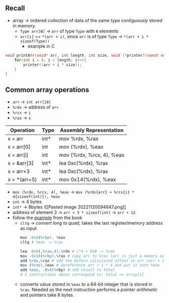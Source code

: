 ## Recall
- array -> ordered collection of data of the same type *contiguously* stored in memory.
	- `Type arr[N]` -> `arr` of type `Type` with `N` elements
	- `arr[i]` == `*(arr + i)`, since `arr` is of type `Type` -> `*(arr + i * sizeof(Type))`
		- example in C
```c
void printArr(void* arr, int length, int size, void (*printer)(const void*)){
    for(int i = 0; i < length; i++){
        printer((arr + i * size));
    }
}
```

## Common array operations

- `arr` -> `int arr[10]`
- `%rdx` -> address of `arr`
- `%rcx` -> `i`
- `%rax` -> `x`

|Operation |Type| Assembly Representation
--- | --- | ---|
|x = arr|int*|mov %rdx, %rax
|x = arr[0]|int|mov (%rdx), %eax
|x = arr[i]|int|mov (%rdx, %rcx, 4), %eax
|x = &arr[3]|int*| lea 0xc(%rdx), %rax
|x = arr+3|int*| lea 0xc(%rdx), %rax
|x = \*(arr+5)|int*|mov 0x14(%rdx), %eax
- `mov (%rdx, %rcx, 4), %eax` -> `mov (%rdx{arr} + %rcx{i} * 4{sizeof(int)}), %eax`
- `int` -> 4 bytes 
- `int*` -> 8bytes
![[Pasted image 20221120094647.png]]
- address of element 3 -> `arr + 3 * sizeof(int)` -> `arr + 12`
- follow the [example](https://diveintosystems.org/book/C7-x86_64/arrays.html) from the book
	- `cltq` -> *convert long to quad*, takes the last register/memory address as input
		```r
		mov -0x8(%rbp), %eax 
		cltq # %eax -> %rax
		
		lea  0x0(,%rax,4),%rdx # i*4 + 0x0 -> %rdx
		mov -0x18(%rbp),%rax # copy arr to %rax (arr is just a memory address)
		add %rdx,%rax # add the before calculated offest to arr (arr + i*4)
		mov (%rax),%eax # dereference arr + i * 4 and put it into %eax
		add %eax, -0x4(%rbp) # add result to total 
		# 5 instructions above correspond to: total += array[i]
		```
	- converts value stored in `%eax` to a 64-bit integer that is stored in `%rax`. Needed as the next instruction performs a *pointer arithmetic* and pointers take 8 bytes.